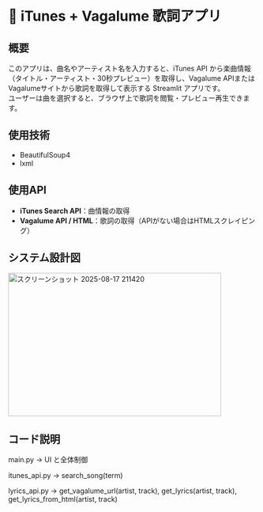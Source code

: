 # 🎵 iTunes + Vagalume 歌詞アプリ

## 概要
このアプリは、曲名やアーティスト名を入力すると、iTunes API から楽曲情報（タイトル・アーティスト・30秒プレビュー）を取得し、Vagalume APIまたはVagalumeサイトから歌詞を取得して表示する Streamlit アプリです。  
ユーザーは曲を選択すると、ブラウザ上で歌詞を閲覧・プレビュー再生できます。

## 使用技術
- BeautifulSoup4
- lxml

## 使用API
- **iTunes Search API**：曲情報の取得
- **Vagalume API / HTML**：歌詞の取得（APIがない場合はHTMLスクレイピング）

## システム設計図
<img width="431" height="290" alt="スクリーンショット 2025-08-17 211420" src="https://github.com/user-attachments/assets/6d5710fa-9115-4994-8811-b628837d7f21" />

## コード説明
main.py → UI と全体制御

itunes_api.py → search_song(term)

lyrics_api.py → get_vagalume_url(artist, track), get_lyrics(artist, track), get_lyrics_from_html(artist, track)
